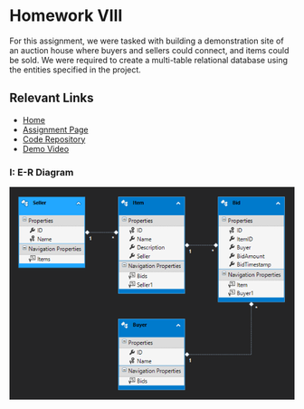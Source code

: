 # **Homework VIII**

For this assignment, we were tasked with building a demonstration site of an auction house where buyers and sellers could connect, and items could be sold. We were required to create a multi-table relational database using the entities specified in the project.

## **Relevant Links**
- [Home](https://brockv.github.io/)
- [Assignment Page](http://www.wou.edu/~morses/classes/cs46x/assignments/HW8_1819.html)
- [Code Repository](https://github.com/brockv/brockv.github.io/tree/master/CS460/HWK8/Homework8)
- [Demo Video](https://www.youtube.com/watch?v=O74b6g8YWhg&feature=youtu.be)

### **I: E-R Diagram**

![](images/diagram.PNG?raw=true)


